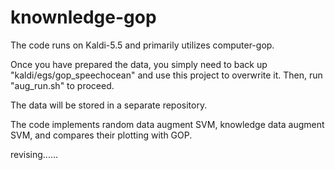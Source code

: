 # knownledge-gop

The code runs on Kaldi-5.5 and primarily utilizes computer-gop.

Once you have prepared the data, you simply need to back up "kaldi/egs/gop_speechocean" and use this project to overwrite it. Then, run "aug_run.sh" to proceed.

The data will be stored in a separate repository.

The code implements random data augment SVM, knowledge data augment SVM, and compares their plotting with GOP.


revising......
